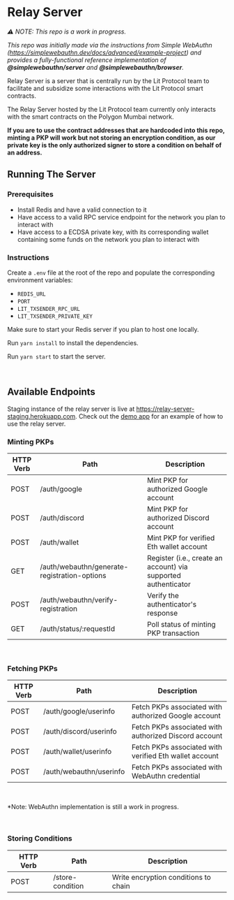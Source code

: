 # Relay Server

_⚠️ NOTE: This repo is a work in progress._

_This repo was initially made via the instructions from Simple WebAuthn (https://simplewebauthn.dev/docs/advanced/example-project) and provides a fully-functional reference implementation of **@simplewebauthn/server** and **@simplewebauthn/browser**._

Relay Server is a server that is centrally run by the Lit Protocol team to facilitate and subsidize some interactions with the Lit Protocol smart contracts.

The Relay Server hosted by the Lit Protocol team currently only interacts with the smart contracts on the Polygon Mumbai network.

**If you are to use the contract addresses that are hardcoded into this repo, minting a PKP will work but not storing an encryption condition, as our private key is the only authorized signer to store a condition on behalf of an address.**

## Running The Server

### Prerequisites

-   Install Redis and have a valid connection to it
-   Have access to a valid RPC service endpoint for the network you plan to interact with
-   Have access to a ECDSA private key, with its corresponding wallet containing some funds on the network you plan to interact with

### Instructions

Create a `.env` file at the root of the repo and populate the corresponding environment variables:

-   `REDIS_URL`
-   `PORT`
-   `LIT_TXSENDER_RPC_URL`
-   `LIT_TXSENDER_PRIVATE_KEY`

Make sure to start your Redis server if you plan to host one locally.

Run `yarn install` to install the dependencies.

Run `yarn start` to start the server.

</br>

## Available Endpoints

Staging instance of the relay server is live at https://relay-server-staging.herokuapp.com. Check out the [demo app](https://github.com/LIT-Protocol/oauth-pkp-signup-example) for an example of how to use the relay server.

### Minting PKPs

| HTTP Verb | Path                                         | Description                                                    |
| --------- | -------------------------------------------- | -------------------------------------------------------------- |
| POST      | /auth/google                                 | Mint PKP for authorized Google account                         |
| POST      | /auth/discord                                | Mint PKP for authorized Discord account                        |
| POST      | /auth/wallet                                 | Mint PKP for verified Eth wallet account                       |
| GET       | /auth/webauthn/generate-registration-options | Register (i.e., create an account) via supported authenticator |
| POST      | /auth/webauthn/verify-registration           | Verify the authenticator's response                            |
| GET       | /auth/status/:requestId                      | Poll status of minting PKP transaction                         |

</br>

### Fetching PKPs

| HTTP Verb | Path                    | Description                                            |
| --------- | ----------------------- | ------------------------------------------------------ |
| POST      | /auth/google/userinfo   | Fetch PKPs associated with authorized Google account   |
| POST      | /auth/discord/userinfo  | Fetch PKPs associated with authorized Discord account  |
| POST      | /auth/wallet/userinfo   | Fetch PKPs associated with verified Eth wallet account |
| POST      | /auth/webauthn/userinfo | Fetch PKPs associated with WebAuthn credential         |

</br>

\*Note: WebAuthn implementation is still a work in progress.

</br>

### Storing Conditions

| HTTP Verb | Path             | Description                          |
| --------- | ---------------- | ------------------------------------ |
| POST      | /store-condition | Write encryption conditions to chain |

